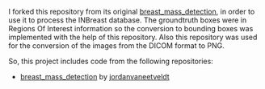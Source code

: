 I forked this repository from its original [breast_mass_detection](https://github.com/jordanvaneetveldt/breast_mass_detection), in order to use it to process the INBreast database. The groundtruth boxes were in Regions Of Interest information so the conversion to bounding boxes was implemented with the help of this repository. Also this repository was used for the conversion of the images from the DICOM format to PNG.

So, this project includes code from the following repositories:

- [breast_mass_detection](https://github.com/jordanvaneetveldt/breast_mass_detection) by [jordanvaneetveldt](https://github.com/jordanvaneetveldt)